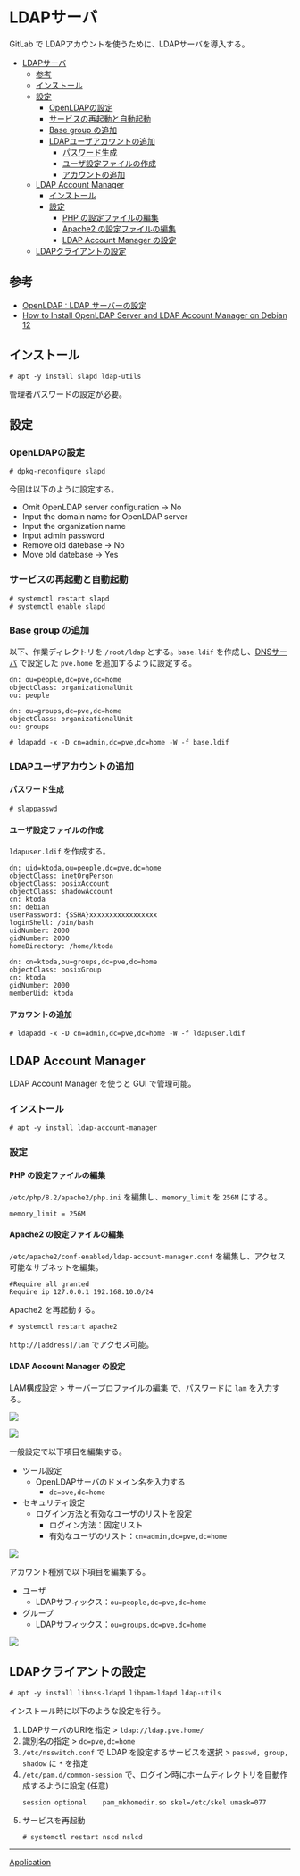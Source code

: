 # LDAPサーバ
GitLab で LDAPアカウントを使うために、LDAPサーバを導入する。

- [LDAPサーバ](#ldapサーバ)
  - [参考](#参考)
  - [インストール](#インストール)
  - [設定](#設定)
    - [OpenLDAPの設定](#openldapの設定)
    - [サービスの再起動と自動起動](#サービスの再起動と自動起動)
    - [Base group の追加](#base-group-の追加)
    - [LDAPユーザアカウントの追加](#ldapユーザアカウントの追加)
      - [パスワード生成](#パスワード生成)
      - [ユーザ設定ファイルの作成](#ユーザ設定ファイルの作成)
      - [アカウントの追加](#アカウントの追加)
  - [LDAP Account Manager](#ldap-account-manager)
    - [インストール](#インストール-1)
    - [設定](#設定-1)
      - [PHP の設定ファイルの編集](#php-の設定ファイルの編集)
      - [Apache2 の設定ファイルの編集](#apache2-の設定ファイルの編集)
      - [LDAP Account Manager の設定](#ldap-account-manager-の設定)
  - [LDAPクライアントの設定](#ldapクライアントの設定)


## 参考
- [OpenLDAP : LDAP サーバーの設定](https://www.server-world.info/query?os=Debian_12&p=openldap&f=1)
- [How to Install OpenLDAP Server and LDAP Account Manager on Debian 12](https://www.howtoforge.com/how-to-install-openldap-server-on-debian-12/)

## インストール
```
# apt -y install slapd ldap-utils
```

管理者パスワードの設定が必要。

## 設定
### OpenLDAPの設定
```
# dpkg-reconfigure slapd
```

今回は以下のように設定する。

- Omit OpenLDAP server configuration -> No
- Input the domain name for OpenLDAP server
- Input the organization name
- Input admin password
- Remove old datebase -> No
- Move old datebase -> Yes

### サービスの再起動と自動起動
```
# systemctl restart slapd
# systemctl enable slapd
```

### Base group の追加
以下、作業ディレクトリを `/root/ldap` とする。`base.ldif` を作成し、[DNSサーバ](../DNS/README.md) で設定した `pve.home` を追加するように設定する。

```
dn: ou=people,dc=pve,dc=home
objectClass: organizationalUnit
ou: people

dn: ou=groups,dc=pve,dc=home
objectClass: organizationalUnit
ou: groups 
```

```
# ldapadd -x -D cn=admin,dc=pve,dc=home -W -f base.ldif
```

### LDAPユーザアカウントの追加
#### パスワード生成
```
# slappasswd
```

#### ユーザ設定ファイルの作成
`ldapuser.ldif` を作成する。

```
dn: uid=ktoda,ou=people,dc=pve,dc=home
objectClass: inetOrgPerson
objectClass: posixAccount
objectClass: shadowAccount
cn: ktoda
sn: debian
userPassword: {SSHA}xxxxxxxxxxxxxxxxx
loginShell: /bin/bash
uidNumber: 2000
gidNumber: 2000
homeDirectory: /home/ktoda

dn: cn=ktoda,ou=groups,dc=pve,dc=home
objectClass: posixGroup
cn: ktoda
gidNumber: 2000
memberUid: ktoda
```

#### アカウントの追加
```
# ldapadd -x -D cn=admin,dc=pve,dc=home -W -f ldapuser.ldif
```

## LDAP Account Manager
LDAP Account Manager を使うと GUI で管理可能。

### インストール
```
# apt -y install ldap-account-manager
```

### 設定
#### PHP の設定ファイルの編集
`/etc/php/8.2/apache2/php.ini` を編集し、`memory_limit` を `256M` にする。

```
memory_limit = 256M
```

#### Apache2 の設定ファイルの編集
`/etc/apache2/conf-enabled/ldap-account-manager.conf` を編集し、アクセス可能なサブネットを編集。

```
#Require all granted
Require ip 127.0.0.1 192.168.10.0/24
```

Apache2 を再起動する。

```
# systemctl restart apache2
```

`http://[address]/lam` でアクセス可能。

#### LDAP Account Manager の設定
LAM構成設定 > サーバープロファイルの編集 で、パスワードに `lam` を入力する。

![](./01_lam.png)

![](./02_config.png)

一般設定で以下項目を編集する。

- ツール設定
  - OpenLDAPサーバのドメイン名を入力する
    - `dc=pve,dc=home`
- セキュリティ設定
  - ログイン方法と有効なユーザのリストを設定
    - ログイン方法：固定リスト
    - 有効なユーザのリスト：`cn=admin,dc=pve,dc=home`

![](./03_general_setting.png)

アカウント種別で以下項目を編集する。

- ユーザ
  - LDAPサフィックス：`ou=people,dc=pve,dc=home`
- グループ
  - LDAPサフィックス：`ou=groups,dc=pve,dc=home`

![](./04_account.png)


## LDAPクライアントの設定
```
# apt -y install libnss-ldapd libpam-ldapd ldap-utils
```

インストール時に以下のような設定を行う。

1. LDAPサーバのURIを指定 > `ldap://ldap.pve.home/`
2. 識別名の指定 > `dc=pve,dc=home`
3. `/etc/nsswitch.conf` で LDAP を設定するサービスを選択 > `passwd, group, shadow` に `*` を指定
4. `/etc/pam.d/common-session` で、ログイン時にホームディレクトリを自動作成するように設定 (任意)
   ```
   session optional    pam_mkhomedir.so skel=/etc/skel umask=077
   ```
5. サービスを再起動
   ```
   # systemctl restart nscd nslcd
   ```


---

[Application](../README.md)
